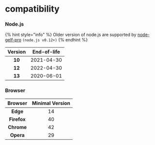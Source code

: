 # compatibility

### Node.js

{% hint style="info" %}
Older version of node.js are supported by [node-gelf-pro](https://github.com/kkamkou/node-gelf-pro) `(node.js v0.12+)`
{% endhint %}

| Version | End-of-life |
| :---: | :---: |
| **10** | 2021-04-30 |
| **12** | 2022-04-30 |
| **13** | 2020-06-01 |

### Browser

| Browser | Minimal Version |
| :---: | :---: |
| **Edge** | 14 |
| **Firefox** | 40 |
| **Chrome** | 42 |
| **Opera** | 29 |



